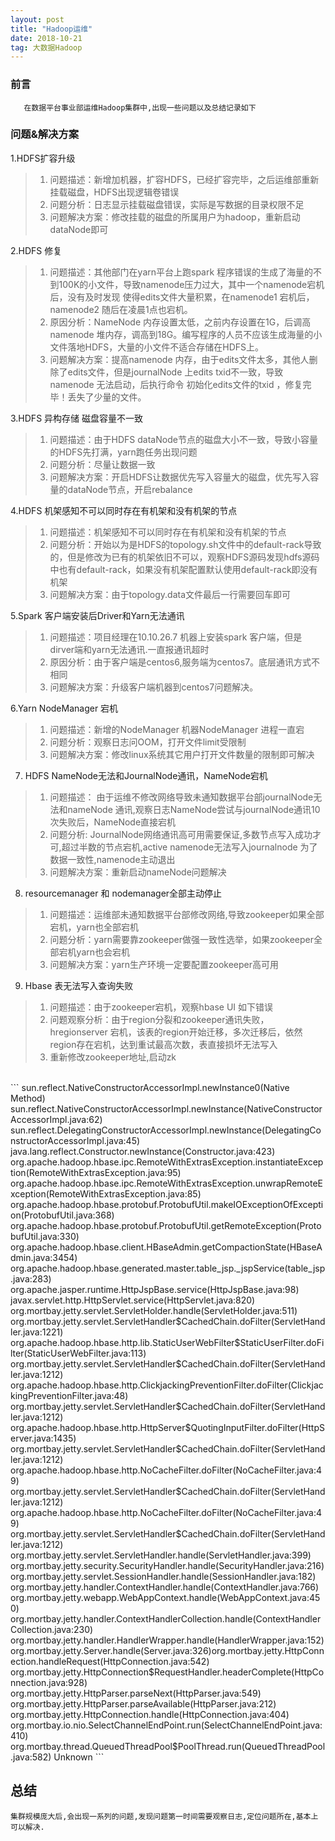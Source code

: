 ```yaml
---
layout: post
title: "Hadoop运维"
date: 2018-10-21 
tag: 大数据Hadoop
---
```


### 前言
    
	   在数据平台事业部运维Hadoop集群中,出现一些问题以及总结记录如下

### 问题&解决方案


1.HDFS扩容升级

> 1. 问题描述：新增加机器，扩容HDFS，已经扩容完毕，之后运维部重新挂载磁盘，HDFS出现逻辑卷错误
> 2. 问题分析：日志显示挂载磁盘错误，实际是写数据的目录权限不足
> 3. 问题解决方案：修改挂载的磁盘的所属用户为hadoop，重新启动dataNode即可

2.HDFS 修复

> 1. 问题描述：其他部门在yarn平台上跑spark 程序错误的生成了海量的不到100K的小文件，导致namenode压力过大，其中一个namenode宕机后，没有及时发现 使得edits文件大量积累，在namenode1   宕机后，namenode2 随后在凌晨1点也宕机。
> 2. 原因分析：NameNode 内存设置太低，之前内存设置在1G，后调高namenode 堆内存，调高到18G。编写程序的人员不应该生成海量的小文件落地HDFS，大量的小文件不适合存储在HDFS上。
> 3. 问题解决方案：提高namenode 内存，由于edits文件太多，其他人删除了edits文件，但是journalNode 上edits txid不一致，导致namenode 无法启动，后执行命令 初始化edits文件的txid ，修复完毕！丢失了少量的文件。

3.HDFS 异构存储 磁盘容量不一致

> 1. 问题描述：由于HDFS dataNode节点的磁盘大小不一致，导致小容量的HDFS先打满，yarn跑任务出现问题
> 2. 问题分析：尽量让数据一致
> 3. 问题解决方案：开启HDFS让数据优先写入容量大的磁盘，优先写入容量的dataNode节点，开启rebalance

4.HDFS 机架感知不可以同时存在有机架和没有机架的节点

> 1. 问题描述：机架感知不可以同时存在有机架和没有机架的节点
> 2. 问题分析：开始以为是HDFS的topology.sh文件中的default-rack导致的，但是修改为已有的机架依旧不可以，观察HDFS源码发现hdfs源码中也有default-rack，如果没有机架配置默认使用default-rack即没有机架
> 3. 问题解决方案：由于topology.data文件最后一行需要回车即可

5.Spark 客户端安装后Driver和Yarn无法通讯

> 1. 问题描述：项目经理在10.10.26.7 机器上安装spark 客户端，但是dirver端和yarn无法通讯.一直报通讯超时
> 2. 原因分析：由于客户端是centos6,服务端为centos7。底层通讯方式不相同
> 3. 问题解决方案：升级客户端机器到centos7问题解决。

6.Yarn NodeManager 宕机

> 1. 问题描述：新增的NodeManager 机器NodeManager 进程一直宕
> 2. 问题分析：观察日志问OOM，打开文件limit受限制
> 3. 问题解决方案：修改linux系统其它用户打开文件数量的限制即可解决

7. HDFS NameNode无法和JournalNode通讯，NameNode宕机

> 1. 问题描述： 由于运维不修改网络导致未通知数据平台部journalNode无法和nameNode 通讯,观察日志NameNode尝试与journalNode通讯10次失败后，NameNode直接宕机
> 2. 问题分析:   JournalNode网络通讯高可用需要保证,多数节点写入成功才可,超过半数的节点宕机,active namenode无法写入journalnode 为了数据一致性,namenode主动退出
> 3. 问题解决方案：重新启动nameNode问题解决

8. resourcemanager 和 nodemanager全部主动停止

> 1. 问题描述：运维部未通知数据平台部修改网络,导致zookeeper如果全部宕机，yarn也全部宕机
> 2. 问题分析：yarn需要靠zookeeper做强一致性选举，如果zookeeper全部宕机yarn也会宕机
> 3. 问题解决方案：yarn生产环境一定要配置zookeeper高可用

9. Hbase 表无法写入查询失败

> 1. 问题描述：由于zookeeper宕机，观察hbase UI 如下错误
> 2. 问题观察分析：由于region分裂和zookeeper通讯失败，hregionserver 宕机，该表的region开始迁移，多次迁移后，依然region存在宕机，达到重试最高次数，表直接损坏无法写入
> 3. 重新修改zookeeper地址,启动zk
<br/>
```
sun.reflect.NativeConstructorAccessorImpl.newInstance0(Native Method)
sun.reflect.NativeConstructorAccessorImpl.newInstance(NativeConstructorAccessorImpl.java:62)
sun.reflect.DelegatingConstructorAccessorImpl.newInstance(DelegatingConstructorAccessorImpl.java:45)
java.lang.reflect.Constructor.newInstance(Constructor.java:423)
org.apache.hadoop.hbase.ipc.RemoteWithExtrasException.instantiateException(RemoteWithExtrasException.java:95)
org.apache.hadoop.hbase.ipc.RemoteWithExtrasException.unwrapRemoteException(RemoteWithExtrasException.java:85)
org.apache.hadoop.hbase.protobuf.ProtobufUtil.makeIOExceptionOfException(ProtobufUtil.java:368)
org.apache.hadoop.hbase.protobuf.ProtobufUtil.getRemoteException(ProtobufUtil.java:330)
org.apache.hadoop.hbase.client.HBaseAdmin.getCompactionState(HBaseAdmin.java:3454)
org.apache.hadoop.hbase.generated.master.table_jsp._jspService(table_jsp.java:283)
org.apache.jasper.runtime.HttpJspBase.service(HttpJspBase.java:98)
javax.servlet.http.HttpServlet.service(HttpServlet.java:820)
org.mortbay.jetty.servlet.ServletHolder.handle(ServletHolder.java:511)
org.mortbay.jetty.servlet.ServletHandler$CachedChain.doFilter(ServletHandler.java:1221)
org.apache.hadoop.hbase.http.lib.StaticUserWebFilter$StaticUserFilter.doFilter(StaticUserWebFilter.java:113)
org.mortbay.jetty.servlet.ServletHandler$CachedChain.doFilter(ServletHandler.java:1212)
org.apache.hadoop.hbase.http.ClickjackingPreventionFilter.doFilter(ClickjackingPreventionFilter.java:48)
org.mortbay.jetty.servlet.ServletHandler$CachedChain.doFilter(ServletHandler.java:1212)
org.apache.hadoop.hbase.http.HttpServer$QuotingInputFilter.doFilter(HttpServer.java:1435)
org.mortbay.jetty.servlet.ServletHandler$CachedChain.doFilter(ServletHandler.java:1212)
org.apache.hadoop.hbase.http.NoCacheFilter.doFilter(NoCacheFilter.java:49)
org.mortbay.jetty.servlet.ServletHandler$CachedChain.doFilter(ServletHandler.java:1212)
org.apache.hadoop.hbase.http.NoCacheFilter.doFilter(NoCacheFilter.java:49)
org.mortbay.jetty.servlet.ServletHandler$CachedChain.doFilter(ServletHandler.java:1212)
org.mortbay.jetty.servlet.ServletHandler.handle(ServletHandler.java:399)
org.mortbay.jetty.security.SecurityHandler.handle(SecurityHandler.java:216)
org.mortbay.jetty.servlet.SessionHandler.handle(SessionHandler.java:182)
org.mortbay.jetty.handler.ContextHandler.handle(ContextHandler.java:766)
org.mortbay.jetty.webapp.WebAppContext.handle(WebAppContext.java:450)
org.mortbay.jetty.handler.ContextHandlerCollection.handle(ContextHandlerCollection.java:230)
org.mortbay.jetty.handler.HandlerWrapper.handle(HandlerWrapper.java:152)
org.mortbay.jetty.Server.handle(Server.java:326)org.mortbay.jetty.HttpConnection.handleRequest(HttpConnection.java:542)
org.mortbay.jetty.HttpConnection$RequestHandler.headerComplete(HttpConnection.java:928)
org.mortbay.jetty.HttpParser.parseNext(HttpParser.java:549)
org.mortbay.jetty.HttpParser.parseAvailable(HttpParser.java:212)
org.mortbay.jetty.HttpConnection.handle(HttpConnection.java:404)
org.mortbay.io.nio.SelectChannelEndPoint.run(SelectChannelEndPoint.java:410)
org.mortbay.thread.QueuedThreadPool$PoolThread.run(QueuedThreadPool.java:582) Unknown
```

## 总结

	集群规模庞大后,会出现一系列的问题,发现问题第一时间需要观察日志,定位问题所在,基本上可以解决.